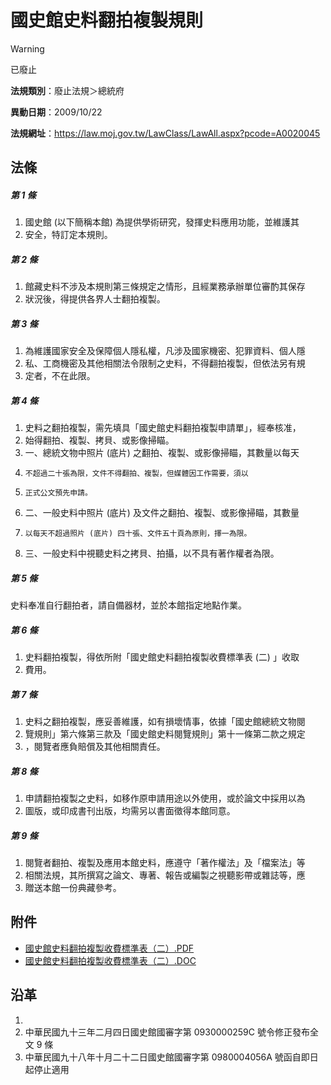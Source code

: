 # 國史館史料翻拍複製規則


> [!WARNING]
> 已廢止


**法規類別**：廢止法規＞總統府

**異動日期**：2009/10/22  

**法規網址**：https://law.moj.gov.tw/LawClass/LawAll.aspx?pcode=A0020045



## 法條
##### 第 1 條
1. 國史館 (以下簡稱本館) 為提供學術研究，發揮史料應用功能，並維護其
1. 安全，特訂定本規則。

##### 第 2 條
1. 館藏史料不涉及本規則第三條規定之情形，且經業務承辦單位審酌其保存
1. 狀況後，得提供各界人士翻拍複製。

##### 第 3 條
1. 為維護國家安全及保障個人隱私權，凡涉及國家機密、犯罪資料、個人隱
1. 私、工商機密及其他相關法令限制之史料，不得翻拍複製，但依法另有規
1. 定者，不在此限。

##### 第 4 條
1. 史料之翻拍複製，需先填具「國史館史料翻拍複製申請單」，經奉核准，
1. 始得翻拍、複製、拷貝、或影像掃瞄。
1. 一、總統文物中照片 (底片) 之翻拍、複製、或影像掃瞄，其數量以每天
1.     不超過二十張為限，文件不得翻拍、複製，但媒體因工作需要，須以
1.     正式公文預先申請。
1. 二、一般史料中照片 (底片) 及文件之翻拍、複製、或影像掃瞄，其數量
1.     以每天不超過照片 (底片) 四十張、文件五十頁為原則，擇一為限。
1. 三、一般史料中視聽史料之拷貝、拍攝，以不具有著作權者為限。

##### 第 5 條
史料奉准自行翻拍者，請自備器材，並於本館指定地點作業。

##### 第 6 條
1. 史料翻拍複製，得依所附「國史館史料翻拍複製收費標準表 (二) 」收取
1. 費用。

##### 第 7 條
1. 史料之翻拍複製，應妥善維護，如有損壞情事，依據「國史館總統文物閱
1. 覽規則」第六條第三款及「國史館史料閱覽規則」第十一條第二款之規定
1. ，閱覽者應負賠償及其他相關責任。

##### 第 8 條
1. 申請翻拍複製之史料，如移作原申請用途以外使用，或於論文中採用以為
1. 圖版，或印成書刊出版，均需另以書面徵得本館同意。

##### 第 9 條
1. 閱覽者翻拍、複製及應用本館史料，應遵守「著作權法」及「檔案法」等
1. 相關法規，其所撰寫之論文、專著、報告或編製之視聽影帶或雜誌等，應
1. 贈送本館一份典藏參考。
## 附件
* [國史館史料翻拍複製收費標準表（二）.PDF](https://law.moj.gov.tw/LawClass/LawGetFile.ashx?FileId=0000233205)
* [國史館史料翻拍複製收費標準表（二）.DOC](https://law.moj.gov.tw/LawClass/LawGetFile.ashx?FileId=0000009798)
## 沿革
1. 
1. 中華民國九十三年二月四日國史館國審字第 0930000259C  號令修正發布全文 9  條
1. 中華民國九十八年十月二十二日國史館國審字第 0980004056A  號函自即日起停止適用
